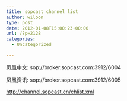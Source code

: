 ```yaml
---
title: sopcast channel list
author: wiloon
type: post
date: 2012-01-08T15:00:23+00:00
url: /?p=2128
categories:
  - Uncategorized

---
```

凤凰中文: sop://broker.sopcast.com:3912/6004
  
凤凰资讯: sop://broker.sopcast.com:3912/6005
  
http://channel.sopcast.cn/chlist.xml